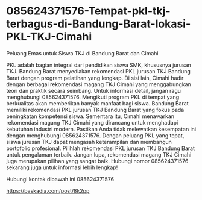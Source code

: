 # 085624371576-Tempat-pkl-tkj-terbagus-di-Bandung-Barat-lokasi-PKL-TKJ-Cimahi

Peluang Emas untuk Siswa TKJ di Bandung Barat dan Cimahi

PKL adalah bagian integral dari pendidikan siswa SMK, khususnya jurusan TKJ. Bandung Barat menyediakan rekomendasi PKL jurusan TKJ Bandung Barat dengan program pelatihan yang lengkap. Di sisi lain, Cimahi hadir dengan berbagai rekomendasi magang TKJ Cimahi yang menggabungkan teori dan praktik secara seimbang. Untuk informasi detail, jangan ragu menghubungi 085624371576.
Mengikuti program PKL di tempat yang berkualitas akan memberikan banyak manfaat bagi siswa. Bandung Barat memiliki rekomendasi PKL jurusan TKJ Bandung Barat yang fokus pada peningkatan kompetensi siswa. Sementara itu, Cimahi menawarkan rekomendasi magang TKJ Cimahi yang dirancang untuk menghadapi kebutuhan industri modern. Pastikan Anda tidak melewatkan kesempatan ini dengan menghubungi 085624371576.
Dengan peluang PKL yang tepat, siswa jurusan TKJ dapat mengasah keterampilan dan membangun portofolio profesional. Pilihlah rekomendasi PKL jurusan TKJ Bandung Barat untuk pengalaman terbaik. Jangan lupa, rekomendasi magang TKJ Cimahi juga merupakan pilihan yang sangat baik. Hubungi nomor 085624371576 sekarang juga untuk informasi lebih lengkap!

Hubungi kontak dibawah ini 
085624371576

https://baskadia.com/post/8k2pp
